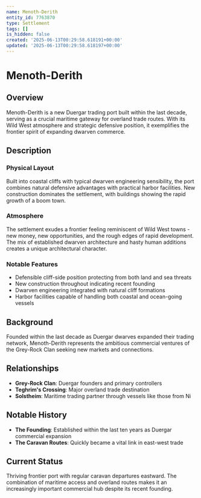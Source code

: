 ```yaml
---
name: Menoth-Derith
entity_id: 7763870
type: Settlement
tags: []
is_hidden: false
created: '2025-06-13T00:29:58.618191+00:00'
updated: '2025-06-13T00:29:58.618197+00:00'
---
```


# Menoth-Derith

## Overview
Menoth-Derith is a new Duergar trading port built within the last decade, serving as a crucial maritime gateway for overland trade routes. With its Wild West atmosphere and strategic defensive position, it exemplifies the frontier spirit of expanding dwarven commerce.

## Description
### Physical Layout
Built into coastal cliffs with typical dwarven engineering sensibility, the port combines natural defensive advantages with practical harbor facilities. New construction dominates the settlement, with buildings showing the rapid growth of a boom town.

### Atmosphere
The settlement exudes a frontier feeling reminiscent of Wild West towns - new money, new opportunities, and the rough edges of rapid development. The mix of established dwarven architecture and hasty human additions creates a unique architectural character.

### Notable Features
- Defensible cliff-side position protecting from both land and sea threats
- New construction throughout indicating recent founding
- Dwarven engineering integrated with natural cliff formations
- Harbor facilities capable of handling both coastal and ocean-going vessels

## Background
Founded within the last decade as Duergar dwarves expanded their trading network, Menoth-Derith represents the ambitious commercial ventures of the Grey-Rock Clan seeking new markets and connections.

## Relationships
- **Grey-Rock Clan**: Duergar founders and primary controllers
- **Teghrim's Crossing**: Major overland trade destination
- **Solstheim**: Maritime trading partner through vessels like those from Ni

## Notable History
- **The Founding**: Established within the last ten years as Duergar commercial expansion
- **The Caravan Routes**: Quickly became a vital link in east-west trade

## Current Status
Thriving frontier port with regular caravan departures eastward. The combination of maritime access and overland routes makes it an increasingly important commercial hub despite its recent founding.
